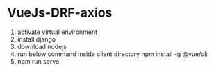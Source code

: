 # VueJs-DRF-axios

1) activate virtual environment
2) install django
3) download nodejs 
4) run below command inside client directory npm install -g @vue/cli
5) npm run serve
